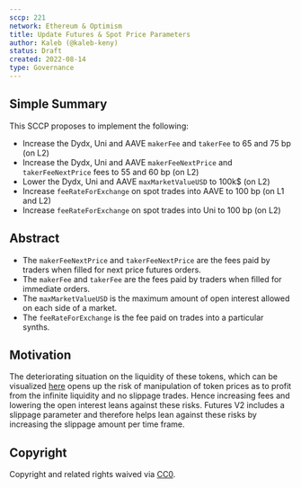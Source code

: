 ```yaml
---
sccp: 221
network: Ethereum & Optimism
title: Update Futures & Spot Price Parameters
author: Kaleb (@kaleb-keny)
status: Draft
created: 2022-08-14
type: Governance
---
```


## Simple Summary

<!--"If you can't explain it simply, you don't understand it well enough." Provide a simplified and layman-accessible explanation of the SCCP.-->

This SCCP proposes to implement the following:
- Increase the Dydx, Uni and AAVE  `makerFee` and `takerFee` to 65 and 75 bp (on L2)
- Increase the Dydx, Uni and AAVE  `makerFeeNextPrice` and `takerFeeNextPrice` fees to 55 and 60 bp (on L2)
- Lower the Dydx, Uni and AAVE `maxMarketValueUSD` to 100k$ (on L2)
- Increase `feeRateForExchange` on spot trades into AAVE to 100 bp (on L1 and L2)
- Increase `feeRateForExchange` on spot trades into Uni to 100 bp (on L2)

## Abstract

<!--A short (~200 word) description of the variable change proposed.-->

- The `makerFeeNextPrice` and `takerFeeNextPrice` are the fees paid by traders when filled for next price futures orders.
- The `makerFee` and `takerFee` are the fees paid by traders when filled for immediate orders.
- The `maxMarketValueUSD` is the maximum amount of open interest allowed on each side of a market.
- The `feeRateForExchange` is the fee paid on trades into a particular synths.


## Motivation

<!--The motivation is critical for SCCPs that want to update variables within Synthetix. It should clearly explain why the existing variable is not incentive aligned. SCCP submissions without sufficient motivation may be rejected outright.-->

The deteriorating situation on the liquidity of these tokens, which can be visualized [here](https://www.dropbox.com/s/3dm1c6pjknjzrf7/futures.csv?dl=0) opens up the risk of manipulation of token prices as to profit from the infinite liquidity and no slippage trades. Hence increasing fees and lowering the open interest leans against these risks.
Futures V2 includes a slippage parameter and therefore helps lean against these risks by increasing the slippage amount per time frame.

## Copyright

Copyright and related rights waived via [CC0](https://creativecommons.org/publicdomain/zero/1.0/).
